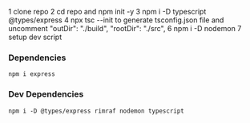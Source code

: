 1 clone repo 
2 cd repo and  npm init -y
3 npm i -D typescript @types/express
4 npx tsc --init to generate tsconfig.json file   and uncomment     "outDir": "./build",      "rootDir": "./src",
6 npm i -D nodemon
7 setup dev script 



### Dependencies

```plaintext
npm i express
```

### Dev Dependencies

```plainttext
npm i -D @types/express rimraf nodemon typescript 
```